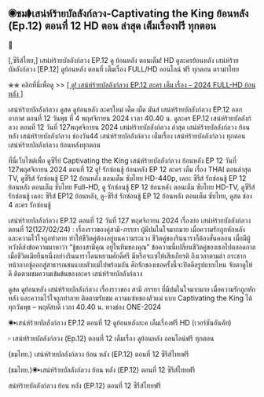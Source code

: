 ## ◉ชม➧เสน่ห์ร้ายบัลลังก์ลวง-Captivating the King ย้อนหลัง (Ep.12) ตอนที่ 12 HD ตอน ล่าสุด เต็มเรื่องฟรี ทุกตอน
 👋

[,ซีรีส์ไทย,] เสน่ห์ร้ายบัลลังก์ลวง EP.12 ดู ย้อนหลัง ตอนเต็ม! HD ดูละครย้อนหลัง เสน่ห์ร้ายบัลลังก์ลวง [EP.12] ดูย้อนหลัง ตอนที่ เต็มเรื่อง FULL/HD ออนไลน์ ฟรี ทุกตอน ดราม่าไทย

✮✮ คลิกที่นี่เพื่อดู >> [[ ดู! เสน่ห์ร้ายบัลลังก์ลวง EP.12 ละคร เต็ม เรื่อง – 2024 FULL-HD ย้อนหลัง ]](https://klx.flixmax.stream/th/tv/233205-1-12/episode-12)

เสน่ห์ร้ายบัลลังก์ลวง ดูสด ดูย้อนหลัง ละครใหม่ เด็ด เผ็ด มันส์ เสน่ห์ร้ายบัลลังก์ลวง EP.12 ออกอากาศ ตอนที่ 12 วันพุธ ที่ 4 พฤศจิกายน 2024 เวลา 40.40 น. ดูละคร EP.12 เสน่ห์ร้ายบัลลังก์ลวง ตอนที่ 12 วันที่ 127พฤศจิกายน 2024 เสน่ห์ร้ายบัลลังก์ลวง ล่าสุด เสน่ห์ร้ายบัลลังก์ลวง ย้อนหลัง เสน่ห์ร้ายบัลลังก์ลวง ช่องวัน44 เสน่ห์ร้ายบัลลังก์ลวง เต็มเรื่อง เสน่ห์ร้ายบัลลังก์ลวง ทุกตอน เสน่ห์ร้ายบัลลังก์ลวง ย้อนหลังทุกตอน

ที่นี่เว็บไซต์เพื่อ ดูซีรี่ย์ Captivating the King เสน่ห์ร้ายบัลลังก์ลวง ย้อนหลัง EP 12 วันที่ 127พฤศจิกายน 2024 ตอนที่ 12 ดู! รักซ่อนชู้ ย้อนหลัง EP 12 ละคร เต็ม เรื่อง THAI ตอนล่าสุด TV, ดูซีรีส์ รักซ่อนชู้ EP 12 ย้อนหลัง ตอนเต็ม ซับไทย HD-440p, เดอะ ซีรีส์ รักซ่อนชู้ EP 12 ย้อนหลัง ตอนเต็ม ซับไทย Full-HD, ดู รักซ่อนชู้ EP 12 ย้อนหลัง ตอนเต็ม ซับไทย HD-TV, ดูซีรีส์ รักซ่อนชู้ เดอะ ซีรีส์ EP12 ย้อนหลัง, ดู-ซีรีส์ รักซ่อนชู้ EP 12 ย้อนหลัง ตอนเต็ม ซับไทย, ดูสด ช่อง 4 ละคร รักซ่อนชู้

เสน่ห์ร้ายบัลลังก์ลวง EP.12 ตอนที่ 12 วันที่ 127 พฤศจิกายน 2024 เรื่องย่อ เสน่ห์ร้ายบัลลังก์ลวง ตอนที่ 12(127/02/24) : เรื่องราวของคู่สามี-ภรรยา ผู้มีปมในใจมากมาย เมื่อความรักถูกหักหลัง และความไว้ใจถูกทำลาย ทำให้ชีวิตคู่ต้องอยู่บนความระแวง ชีวิตคู่ของรินนาราก็ต้องสั่นคลอน เมื่อมีผู้หวังดีส่งข้อความมาหาว่า “ชู้ของสามีคุณ อยู่ในทีมของคุณ” ข้อความนี้เปลี่ยนชีวิตคู่ของเธอไปตลอดกาล เมื่อชีวิตเมียยืนหนึ่งอย่างรินนาราโดนหยามศักดิ์ศรี มีหรือจะเซให้เสียเกียรติ ถึงเวลาตามล่า กระชากหน้ากากชู้ออกสู่สาธารณชนแบบตัวแม่ไปพร้อมกัน ศึกรักของเธอครั้งนี้จะปิดดีลรูปแบบไหน จับตาดูให้ดี ติดตามชมความเข้มข้นของละคร เสน่ห์ร้ายบัลลังก์ลวง

ดูสด ดูย้อนหลัง เสน่ห์ร้ายบัลลังก์ลวง เรื่องราวของ สามี ภรรยา ที่มีปมในใจมากมาย เมื่อความรักถูกหักหลัง และความไว้ใจถูกทำลาย ติดตามรับชม ความแซ่บของตัวแม่ แบบ Captivating the King ได้ทุกวันพุธ – พฤหัสบดี เวลา 40.40 น. ทางช่อง ONE-2024

◉▸เสน่ห์ร้ายบัลลังก์ลวง EP.12 ตอนที่ 12 ดูย้อนหลังละค เต็มเรื่องฟรี HD (เวอร์ชันอันคัท)

▹ เสน่ห์ร้ายบัลลังก์ลวง (Ep.12) ตอนที่ 12 เต็มเรื่อง ดูย้อนหลัง ออนไลน์ฟรี ทุกตอน

(ชมไทย.) เสน่ห์ร้ายบัลลังก์ลวง ย้อน หลัง (EP.12) ตอนที่ 12 ซีรีส์ไทยฟรี

(ชมไทย.)◉▸เสน่ห์ร้ายบัลลังก์ลวง ย้อน หลัง (EP.12) ตอนที่ 12 ซีรีส์ไทยฟรี

สน่ห์ร้ายบัลลังก์ลวง ย้อน หลัง (EP.12) ตอนที่ 12 ซีรีส์ไทยฟรี

